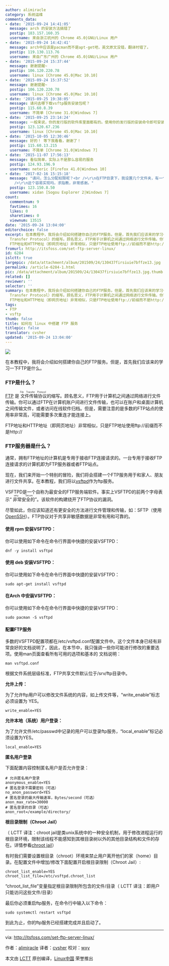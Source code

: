 ```yaml
---
author: alimiracle
category: 系统运维
comments_data:
- date: '2015-09-24 14:41:05'
  message: arch 的安装方法搞错了
  postip: 183.157.160.35
  username: 来自浙江杭州的 Chrome 45.0|GNU/Linux 用户
- date: '2015-09-24 14:42:41'
  message: arch中应该是pacman而不是apt-get吧，英文原文没错，翻译时错了。
  postip: 119.130.113.76
  username: 来自广东广州的 Chrome 45.0|GNU/Linux 用户
- date: '2015-09-24 15:37:44'
  message: 谢谢提醒~
  postip: 106.120.220.78
  username: linux [Chrome 45.0|Mac 10.10]
- date: '2015-09-24 15:37:52'
  message: 谢谢提醒~
  postip: 106.120.220.78
  username: linux [Chrome 45.0|Mac 10.10]
- date: '2015-09-25 19:38:05'
  message: 请问去哪下载vsftp服务安装包呢？
  postip: 115.60.8.39
  username: 不简单 [Chrome 31.0|Windows 7]
- date: '2015-09-25 23:14:24'
  message: 一般来说，你的发行版的软件库里面都有的。使用你的发行版的安装命令即可安装。
  postip: 123.120.67.236
  username: linux [Chrome 45.0|Mac 10.10]
- date: '2015-10-05 12:30:46'
  message: 好的！ 等下我看看，谢谢了！
  postip: 115.60.13.215
  username: 不简单 [Chrome 31.0|Windows 7]
- date: '2015-11-07 17:56:13'
  message: 看似简单，实际上不是那么容易的服务
  postip: 124.93.196.9
  username: neteric [Firefox 41.0|Windows 10]
- date: '2017-02-16 15:15:18'
  message: "请问，怎么分配权限呢？<br />\r\n在FTP目录下，我设置几个文件夹，有一个超级用户权限可以查看所有文件内容；针对某一文件夹，有一个用户权限可以实现对文件内容进行修改，另一用户只能看，不能随意改动。<br
    />\r\n这个容易实现吗，求指教，非常感谢。"
  postip: 123.150.8.50
  username: xidan [Sogou Explorer 2|Windows 7]
count:
  commentnum: 9
  favtimes: 16
  likes: 0
  sharetimes: 0
  viewnum: 13515
date: '2015-09-24 13:04:00'
editorchoice: false
excerpt: 在本教程中，我将会介绍如何搭建你自己的FTP服务。但是，首先我们应该来的学习一下FTP是什么。 FTP是什么？ FTP 是文件传输协议（File
  Transfer Protocol）的缩写。顾名思义，FTP用于计算机之间通过网络进行文件传输。你可以通过FTP在计算机账户间进行文件传输，也可以在账户和桌面计算机之间传输文件，或者访问在线软件归档。但是，需要注意的是多数的FTP站点的使用率非常高，可能需要多次重连才能连接上。
  FTP地址和HTTP地址（即网页地址）非常相似，只是FTP地址使用ftp://前缀而不是http:// FTP服务器是什么？ 通常，拥有FTP地址的计算
fromurl: http://itsfoss.com/set-ftp-server-linux/
id: 6284
islctt: true
largepic: /data/attachment/album/201509/24/130437firsiuie7bffze13.jpg
permalink: /article-6284-1.html
pic: /data/attachment/album/201509/24/130437firsiuie7bffze13.jpg.thumb.jpg
related: []
reviewer: ''
selector: ''
summary: 在本教程中，我将会介绍如何搭建你自己的FTP服务。但是，首先我们应该来的学习一下FTP是什么。 FTP是什么？ FTP 是文件传输协议（File
  Transfer Protocol）的缩写。顾名思义，FTP用于计算机之间通过网络进行文件传输。你可以通过FTP在计算机账户间进行文件传输，也可以在账户和桌面计算机之间传输文件，或者访问在线软件归档。但是，需要注意的是多数的FTP站点的使用率非常高，可能需要多次重连才能连接上。
  FTP地址和HTTP地址（即网页地址）非常相似，只是FTP地址使用ftp://前缀而不是http:// FTP服务器是什么？ 通常，拥有FTP地址的计算
tags:
- FTP
- vsftp
thumb: false
title: 如何在 linux 中搭建 FTP 服务
titlepic: false
translator: cvsher
updated: '2015-09-24 13:04:00'
---
```


![](/data/attachment/album/201509/24/130437firsiuie7bffze13.jpg)


在本教程中，我将会介绍如何搭建你自己的FTP服务。但是，首先我们应该来的学习一下FTP是什么。


### FTP是什么？


[FTP](https://en.wikipedia.org/wiki/File_Transfer_Protocol) 是<ruby> 文件传输协议 <rp>  （ </rp> <rt>  File Transfer Protocol </rt> <rp>  ） </rp></ruby>的缩写。顾名思义，FTP用于计算机之间通过网络进行文件传输。你可以通过FTP在计算机账户间进行文件传输，也可以在账户和桌面计算机之间传输文件，或者访问在线软件归档。但是，需要注意的是多数的FTP站点的使用率非常高，可能需要多次重连才能连接上。


FTP地址和HTTP地址（即网页地址）非常相似，只是FTP地址使用ftp://前缀而不是http://


### FTP服务器是什么？


通常，拥有FTP地址的计算机是专用于接收FTP连接请求的。一台专用于接收FTP连接请求的计算机即为FTP服务器或者FTP站点。


现在，我们来开始一个特别的冒险，我们将会搭建一个FTP服务用于和家人、朋友进行文件共享。在本教程，我们将以[vsftpd](https://security.appspot.com/vsftpd.html)作为ftp服务。


VSFTPD是一个自称为最安全的FTP服务端软件。事实上VSFTPD的前两个字母表示“<ruby> 非常安全的 <rp>  （ </rp> <rt>  very secure </rt> <rp>  ） </rp></ruby>”。该软件的构建绕开了FTP协议的漏洞。


尽管如此，你应该知道还有更安全的方法进行文件管理和传输，如：SFTP（使用[OpenSSH](http://www.openssh.com/)）。FTP协议对于共享非敏感数据是非常有用和可靠的。


#### 使用 rpm 安装VSFTPD：


你可以使用如下命令在命令行界面中快捷的安装VSFTPD：



```
dnf -y install vsftpd

```

#### 使用 deb 安装VSFTPD：


你可以使用如下命令在命令行界面中快捷的安装VSFTPD：



```
sudo apt-get install vsftpd

```

#### 在Arch 中安装VSFTPD：


你可以使用如下命令在命令行界面中快捷的安装VSFTPD：



```
sudo pacman -S vsftpd

```

#### 配置FTP服务


多数的VSFTPD配置项都在/etc/vsftpd.conf配置文件中。这个文件本身已经有非常良好的文档说明了，因此，在本节中，我只强调一些你可能进行修改的重要选项。使用man页面查看所有可用的选项和基本的 文档说明：



```
man vsftpd.conf

```

根据文件系统层级标准，FTP共享文件默认位于/srv/ftp目录中。


**允许上传：**


为了允许ftp用户可以修改文件系统的内容，如上传文件等，“write\_enable”标志必须设置为 YES。



```
write_enable=YES

```

**允许本地（系统）用户登录：**


为了允许文件/etc/passwd中记录的用户可以登录ftp服务，“local\_enable”标记必须设置为YES。



```
local_enable=YES

```

**匿名用户登录**


下面配置内容控制匿名用户是否允许登录：



```
# 允许匿名用户登录
anonymous_enable=YES
# 匿名登录不需要密码（可选）
no_anon_password=YES
# 匿名登录的最大传输速率，Bytes/second（可选）
anon_max_rate=30000
# 匿名登录的目录（可选）
anon_root=/example/directory/

```

**根目录限制（Chroot Jail）**


（ LCTT 译注：chroot jail是类unix系统中的一种安全机制，用于修改进程运行的根目录环境，限制该线程不能感知到其根目录树以外的其他目录结构和文件的存在。详情参看[chroot jail](https://zh.wikipedia.org/wiki/Chroot)）


有时我们需要设置根目录（chroot）环境来禁止用户离开他们的家（home）目录。在配置文件中增加/修改下面配置开启根目录限制（Chroot Jail）:



```
chroot_list_enable=YES 
chroot_list_file=/etc/vsftpd.chroot_list

```

“chroot\_list\_file”变量指定根目录限制所包含的文件/目录（ LCTT 译注：即用户只能访问这些文件/目录）


最后你必须重启ftp服务，在命令行中输入以下命令：



```
sudo systemctl restart vsftpd

```

到此为止，你的ftp服务已经搭建完成并且启动了。




---


via: <http://itsfoss.com/set-ftp-server-linux/>


作者：[alimiracle](http://itsfoss.com/author/ali/) 译者：[cvsher](https://github.com/cvsher) 校对：[wxy](https://github.com/wxy)


本文由 [LCTT](https://github.com/LCTT/TranslateProject) 原创编译，[Linux中国](https://linux.cn/) 荣誉推出